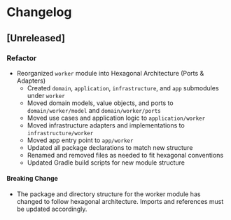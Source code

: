 # Changelog

## [Unreleased]

### Refactor
- Reorganized `worker` module into Hexagonal Architecture (Ports & Adapters)
    - Created `domain`, `application`, `infrastructure`, and `app` submodules under `worker`
    - Moved domain models, value objects, and ports to `domain/worker/model` and `domain/worker/ports`
    - Moved use cases and application logic to `application/worker`
    - Moved infrastructure adapters and implementations to `infrastructure/worker`
    - Moved app entry point to `app/worker`
    - Updated all package declarations to match new structure
    - Renamed and removed files as needed to fit hexagonal conventions
    - Updated Gradle build scripts for new module structure

#### Breaking Change
- The package and directory structure for the worker module has changed to follow hexagonal architecture. Imports and references must be updated accordingly.
